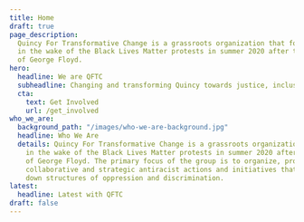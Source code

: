 ```yaml
---
title: Home
draft: true
page_description:
  Quincy For Transformative Change is a grassroots organization that formed
  in the wake of the Black Lives Matter protests in summer 2020 after the murder
  of George Floyd.
hero:
  headline: We are QFTC
  subheadline: Changing and transforming Quincy towards justice, inclusion, and anti-racism
  cta:
    text: Get Involved
    url: /get_involved
who_we_are:
  background_path: "/images/who-we-are-background.jpg"
  headline: Who We Are
  details: Quincy For Transformative Change is a grassroots organization that formed
    in the wake of the Black Lives Matter protests in summer 2020 after the murder
    of George Floyd. The primary focus of the group is to organize, promote, and facilitate
    collaborative and strategic antiracist actions and initiatives that seek to break
    down structures of oppression and discrimination.
latest:
  headline: Latest with QFTC
draft: false
---
```

